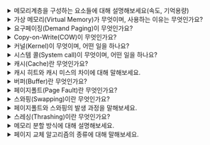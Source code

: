 <details>
<summary> 메모리계층을 구성하는 요소들에 대해 설명해보세요(속도, 기억용량)  </summary>
<div markdown="1">
  <br>
  
  keyword: `휘발성`, `속도`, `기억 용량`
  - 레지스터 : CPU 안에 있는 작은 메모리로, 휘발성 있음, 속도가 가장 빠름, 기억용량이 가장 적습니다.
  - 캐시 : L1, L2 캐시를 지칭하고, 휘발성 있음, 속도가 빠름, 기억용량이 적습니다. 
  - 주기억장치(RAM) : 휘발성 있음, 속도 보통, 기억용량이 보통입니다.
  - 보조기억장치(HDD,SDD) : 휘발성 있음, 속도 낮음, 기억용량이 많습니다.
</div>
</details>

<details>
<summary>  가상 메모리(Virtual Memory)가 무엇이며, 사용하는 이유는 무엇인가요? </summary>
<div markdown="1">
  <br>
 
  메모리 관리 기법의 하나로, 컴퓨터가 실제로 이용 가능한 메모리 자원을 추상화하여 이를 사용하는 사용자들에게 매우 큰 메모리로 보이게 만드는 것을 말합니다. <br>
  어떤 프로레스를 실행할 때 프로세스 전체가 메모리에 적재되지 않고도 실행이 가능하도록 하는 기법입니다. 
</div>
</details>

<details>
<summary> 요구페이징(Demand Paging)이 무엇인가요? </summary>
<div markdown="1">
  <br>
  
  가상메모리 관리 방법으로 실행하고자 하는 프로그램 전체를 메모리로 옮기지 않고 `초기에 실행 프로세스에 필요한 것만 적재`하는 전략을 말합니다.
</div>
</details>

<details>
<summary> Copy-on-Write(COW)이 무엇인가요? </summary>
<div markdown="1">
  <br>
  folk()함수로 리소스가 복사되었을 때 복사본(자식프로세스)과 원본(부모프로세스)이 리소스를 공유하고, 복사본이 수정되었을 때만 새 리소스를 만드는 리소스 관리 기법입니다.
</div>
</details>

<details>
<summary> 커널(Kernel)이 무엇이며, 어떤 일을 하나요? </summary>
<div markdown="1">
  <br>
  
  커널은 운영 체제에 속해 있으며, 1)`메모리를 할당`하고 2)`프로세스를 스케줄링`하며 3)`CPU를 제어`하는 역할을 한다.
</div>
</details>

<details>
<summary> 시스템 콜(System call)이 무엇이며, 어떤 일을 하나요? </summary>
<div markdown="1">
  <br>
  시스템콜이란 운영체제가 커널에 접근하기 위한 인터페이스입니다. 
  유저 모드가 시스템 콜을 통해 커널 모드로 변환되어 실행되기 때문에 컴퓨터 자원에 대한 직접적인 접근을 차단할 수 있고, 프로그램을 다른 프로그램으로부터 보호할 수 있습니다.
</div>
</details>

<details>
<summary> 캐시(Cache)란 무엇인가요? </summary>
<div markdown="1">
  <br>
  데이터를 미리 복사해 놓는 임시 저장소이자 빠른 장치(RAM)와 느린 장치(CPU)에서 속도 차이에 따른 병목 현상을 줄이기 위한 메모리입니다.
</div>
</details>

<details>
<summary> 캐시 히트와 캐시 미스의 차이에 대해 말해보세요. </summary>
<div markdown="1">
  <br>
  
  - 캐시 히트 : 캐시에서 원하는 데이터를 찾는 경우
  - 캐시 미스 : 해당 데이터가 캐시에 없어서 주 메모리로 가서 데이터를 찾는 경우
</div>
</details>

<details>
<summary> 버퍼(Buffer)란 무엇인가요? </summary>
<div markdown="1">
  <br>
  주기억장치와 주변장치사이에서 임시목적으로 데이터를 보관해두기 위해 사용되는 메모리입니다. 
</div>
</details>

<details>
<summary> 페이지폴트(Page Fault)란 무엇인가요? </summary>
<div markdown="1">
  <br>
  프로세스의 주소공간에는 존재하지만, 컴퓨터의 RAM에는 존재하지 않는 데이터에 접근했을 경우 발생합니다. 
  
</div>
</details>

<details>
<summary> 스와핑(Swapping)이란 무엇인가요? </summary>
<div markdown="1">
  <br>
  페이지폴트를 방지하기 위해 당장 사용하지 않는 영역을 하드디스크로 옮겨 다시 RAM에 , 사용하지 않으면 다시 하드디스크로 내림을 반복하면서 RAM을 효과적으로 관리하는 것을 말합니다.  
</div>
</details>

<details>
<summary> 페이지폴트와 스와핑의 발생 과정을 말해보세요. </summary>
<div markdown="1">
  <br>
  
  1. CPU는 물리 메모리를 확인하여 해당 페이지가 없으면 트랩을 발생시켜 운영체제에 알립니다.
  2. 운영체제는 CPU의 동작을 잠시 멈춥니다.
  3. 운영체제는 페이지테이블을 확인하여 가상 메모리에 페이지가 존재하는지 확인하고, 없으면 프로세스를 중단하여 현재 물리메모리에 비어있는 프레임이 있는지 찾습니다. 물리메모리에도 없다면 스와핑이 발동됩니다.
  4. 비어 있는 프레임에 해당 페이지를 로드하고, 페이지 테이블을 업데이트합니다.
  5. 중단되었던 CPU를 다시 시작합니다. 
</div>
</details>

<details>
<summary> 스레싱(Thrashing)이란 무엇인가요? </summary>
<div markdown="1">
  <br>
  메모리의 페이지폴트율이 높은 것을 의미하며, 메모리에 너무 많은 프로세스가 동시에 올라가게 되면 스와핑이 많이 일어나서 발생합니다. 
  컴퓨터의 심각한 성능 저하를 초래합니다.
</div>
</details>

<details>
<summary> 메모리 분할 방식에 대해 설명해보세요. </summary>
<div markdown="1">
<br> 
  
  01. 연속 할당 <br>
   - `고정 분할 방식` : 메모리를 미리 나누어 관리하는 방식으로, 융통성이 없고 내부 단편화가 발생합니다. <br>
   - `가변 분할 방식` : 매 시점 프로그램의 크기에 맞게 동적으로 메모리를 나누어 사용하는 방식으로, 외부 단편화가 발생합니다. 최초적합(first fit), 최적적합(best fit), 최악적합(worst fit)이 있습니다. <br>
  
  02. 불연속 할당
  - `페이징(Paging)` : 동일한 크기의 페이지 단위로 나누어 메모리의 서로 다른 위치에 프로세스를 할당합니다. 홀의 크기가 균일하지 않은 문제가 없어지지만 주소 변환이 복잡해질 수 있습니다.
  - `세그멘테이션(Segmentation)` : 페이지 단위가 아닌 의미 단위인 세그먼트(segment)로 나누는 방식입니다. 공유와 보안 측면에서 좋으며 홀의 크기가 균일하지 않은 문제가 발생합니다.
  - `페이지드 세그멘테이션(Paged Segmentation)` : 공유나 보안의 의미 단위인 세그먼트로 나누고, 물리적 메모리는 페이지로 나누는 것을 말합니다.
  
</div>
</details>

<details>
<summary> 페이지 교체 알고리즘의 종류에 대해 말해보세요. </summary>
<div markdown="1">
  <br>
  
  - `FIFO(First In First Out)` : 가장 먼저 온 페이지를 교체 영역에 가장 먼저 놓는 방법입니다.
  - `LRU(Least Recently Used)` : 참조가 가장 오래된 페이지를 교체합니다. 오래된 것을 파악하기 위해 각 페이지마다 계수기와 스택을 두어야 하는 문제점이 있습니다.
  - `NUR(Not Used Recently)` : clock 알고리즘이라고 하며, 최근에 참조된 1 비트와 참조 되지 않은 0 비트를 가집니다. 시계 방향으로 돌면서 0을 찾고, 0 비트를 찾은 순간 해당 프로세스를 교체하고 1 비트로 바꿉니다.
  - `LFU(Least Frequently Used)` : 가장 참조 횟수가 적은 페이지를 교체합니다. 
</div>
</details>


